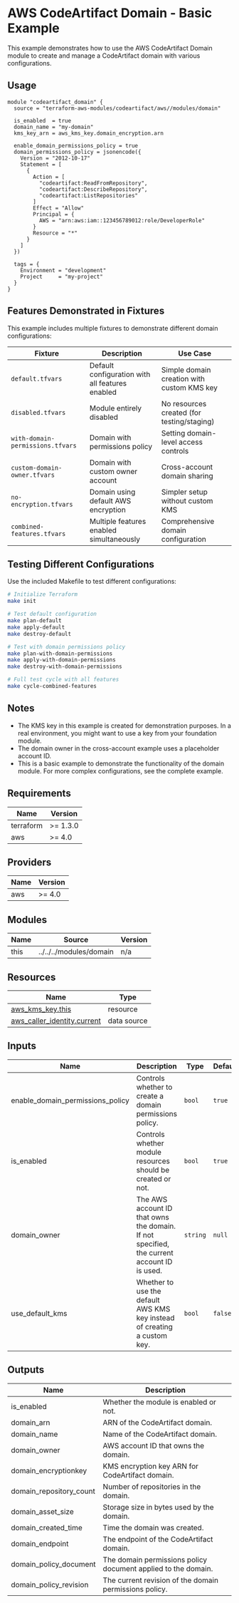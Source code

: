 # AWS CodeArtifact Domain - Basic Example

This example demonstrates how to use the AWS CodeArtifact Domain module to create and manage a CodeArtifact domain with various configurations.

## Usage

```hcl
module "codeartifact_domain" {
  source = "terraform-aws-modules/codeartifact/aws//modules/domain"

  is_enabled  = true
  domain_name = "my-domain"
  kms_key_arn = aws_kms_key.domain_encryption.arn

  enable_domain_permissions_policy = true
  domain_permissions_policy = jsonencode({
    Version = "2012-10-17"
    Statement = [
      {
        Action = [
          "codeartifact:ReadFromRepository",
          "codeartifact:DescribeRepository",
          "codeartifact:ListRepositories"
        ]
        Effect = "Allow"
        Principal = {
          AWS = "arn:aws:iam::123456789012:role/DeveloperRole"
        }
        Resource = "*"
      }
    ]
  })

  tags = {
    Environment = "development"
    Project     = "my-project"
  }
}
```

## Features Demonstrated in Fixtures

This example includes multiple fixtures to demonstrate different domain configurations:

| Fixture | Description | Use Case |
|---------|-------------|----------|
| `default.tfvars` | Default configuration with all features enabled | Simple domain creation with custom KMS key |
| `disabled.tfvars` | Module entirely disabled | No resources created (for testing/staging) |
| `with-domain-permissions.tfvars` | Domain with permissions policy | Setting domain-level access controls |
| `custom-domain-owner.tfvars` | Domain with custom owner account | Cross-account domain sharing |
| `no-encryption.tfvars` | Domain using default AWS encryption | Simpler setup without custom KMS |
| `combined-features.tfvars` | Multiple features enabled simultaneously | Comprehensive domain configuration |

## Testing Different Configurations

Use the included Makefile to test different configurations:

```bash
# Initialize Terraform
make init

# Test default configuration
make plan-default
make apply-default
make destroy-default

# Test with domain permissions policy
make plan-with-domain-permissions
make apply-with-domain-permissions
make destroy-with-domain-permissions

# Full test cycle with all features
make cycle-combined-features
```

## Notes

- The KMS key in this example is created for demonstration purposes. In a real environment, you might want to use a key from your foundation module.
- The domain owner in the cross-account example uses a placeholder account ID.
- This is a basic example to demonstrate the functionality of the domain module. For more complex configurations, see the complete example.

<!-- BEGINNING OF PRE-COMMIT-TERRAFORM DOCS HOOK -->
## Requirements

| Name | Version |
|------|---------|
| terraform | >= 1.3.0 |
| aws | >= 4.0 |

## Providers

| Name | Version |
|------|---------|
| aws | >= 4.0 |

## Modules

| Name | Source | Version |
|------|--------|---------|
| this | ../../../modules/domain | n/a |

## Resources

| Name | Type |
|------|------|
| [aws_kms_key.this](https://registry.terraform.io/providers/hashicorp/aws/latest/docs/resources/kms_key) | resource |
| [aws_caller_identity.current](https://registry.terraform.io/providers/hashicorp/aws/latest/docs/data-sources/caller_identity) | data source |

## Inputs

| Name | Description | Type | Default | Required |
|------|-------------|------|---------|:--------:|
| enable\_domain\_permissions\_policy | Controls whether to create a domain permissions policy. | `bool` | `true` | no |
| is\_enabled | Controls whether module resources should be created or not. | `bool` | `true` | no |
| domain\_owner | The AWS account ID that owns the domain. If not specified, the current account ID is used. | `string` | `null` | no |
| use\_default\_kms | Whether to use the default AWS KMS key instead of creating a custom key. | `bool` | `false` | no |

## Outputs

| Name | Description |
|------|-------------|
| is\_enabled | Whether the module is enabled or not. |
| domain\_arn | ARN of the CodeArtifact domain. |
| domain\_name | Name of the CodeArtifact domain. |
| domain\_owner | AWS account ID that owns the domain. |
| domain\_encryptionkey | KMS encryption key ARN for CodeArtifact domain. |
| domain\_repository\_count | Number of repositories in the domain. |
| domain\_asset\_size | Storage size in bytes used by the domain. |
| domain\_created\_time | Time the domain was created. |
| domain\_endpoint | The endpoint of the CodeArtifact domain. |
| domain\_policy\_document | The domain permissions policy document applied to the domain. |
| domain\_policy\_revision | The current revision of the domain permissions policy. |

<!-- END OF PRE-COMMIT-TERRAFORM DOCS HOOK -->
